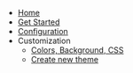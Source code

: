 <!-- docs/_sidebar.md -->

* [Home](/)
* [Get Started](getting-started.md)
* [Configuration](config.md)
* Customization
  * [Colors, Background, CSS](customization/css.md)
  * [Create new theme](customization/new-theme.md)